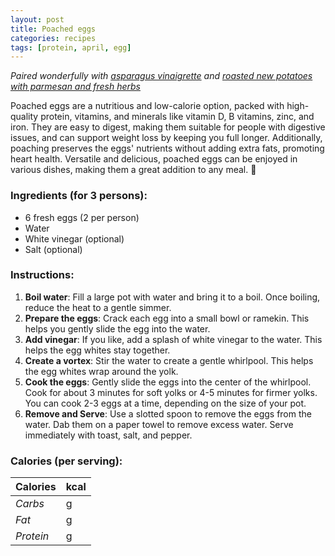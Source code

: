 ```yaml
---
layout: post
title: Poached eggs
categories: recipes
tags: [protein, april, egg]
---
```


*Paired wonderfully with <a href="/recipes/asparagus-vinaigrette">asparagus vinaigrette</a> and <a href="/recipes/roasted-new-potatoes-paremsan-fresh-herbs">roasted new potatoes with parmesan and fresh herbs</a>*

Poached eggs are a nutritious and low-calorie option, packed with high-quality protein, vitamins, and minerals like vitamin D, B vitamins, zinc, and iron. They are easy to digest, making them suitable for people with digestive issues, and can support weight loss by keeping you full longer. Additionally, poaching preserves the eggs' nutrients without adding extra fats, promoting heart health. Versatile and delicious, poached eggs can be enjoyed in various dishes, making them a great addition to any meal. 🍳

### Ingredients (for 3 persons):
- 6 fresh eggs (2 per person)
- Water
- White vinegar (optional)
- Salt (optional)

### Instructions:

1. **Boil water**: Fill a large pot with water and bring it to a boil. Once boiling, reduce the heat to a gentle simmer.
2. **Prepare the eggs**: Crack each egg into a small bowl or ramekin. This helps you gently slide the egg into the water.
3. **Add vinegar**: If you like, add a splash of white vinegar to the water. This helps the egg whites stay together.
4. **Create a vortex**: Stir the water to create a gentle whirlpool. This helps the egg whites wrap around the yolk.
5. **Cook the eggs**: Gently slide the eggs into the center of the whirlpool. Cook for about 3 minutes for soft yolks or 4-5 minutes for firmer yolks. You can cook 2-3 eggs at a time, depending on the size of your pot.
6. **Remove and Serve**: Use a slotted spoon to remove the eggs from the water. Dab them on a paper towel to remove excess water. Serve immediately with toast, salt, and pepper.

### Calories (per serving):

| **Calories** | kcal |
| ----------- | ----------- |
| *Carbs* |  g |
| *Fat* |  g |
| *Protein* |  g |
